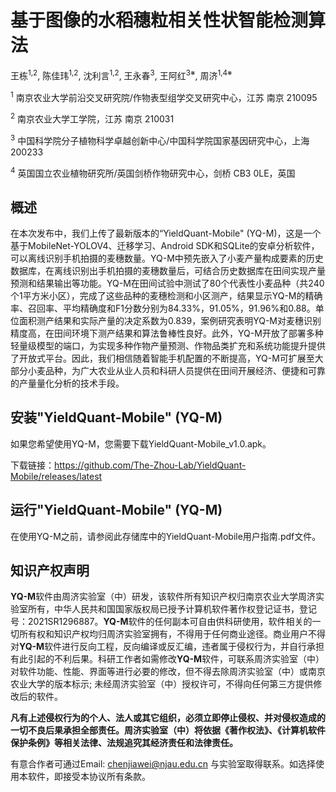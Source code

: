 # 基于图像的水稻穗粒相关性状智能检测算法

王栋<sup>1,2</sup>, 陈佳玮<sup>1,2</sup>, 沈利言<sup>1,2</sup>, 王永春<sup>3</sup>, 王阿红<sup>3※</sup>, 周济<sup>1,4※</sup>

<sup>1</sup> 南京农业大学前沿交叉研究院/作物表型组学交叉研究中心，江苏 南京 210095

<sup>2</sup> 南京农业大学工学院，江苏 南京 210031

<sup>3</sup> 中国科学院分子植物科学卓越创新中心/中国科学院国家基因研究中心，上海 200233

<sup>4</sup> 英国国立农业植物研究所/英国剑桥作物研究中心，剑桥 CB3 0LE，英国

## 概述
在本次发布中，我们上传了最新版本的“YieldQuant-Mobile" (YQ-M)，这是一个基于MobileNet-YOLOV4、迁移学习、Android SDK和SQLite的安卓分析软件，可以离线识别手机拍摄的麦穗数量。YQ-M中预先嵌入了小麦产量构成要素的历史数据库，在离线识别出手机拍摄的麦穗数量后，可结合历史数据库在田间实现产量预测和结果输出等功能。YQ-M在田间试验中测试了80个代表性小麦品种（共240个1平方米小区），完成了这些品种的麦穗检测和小区测产，结果显示YQ-M的精确率、召回率、平均精确度和F1分数分别为84.33%，91.05%，91.96%和0.88。单位面积测产结果和实际产量的决定系数为0.839，案例研究表明YQ-M对麦穗识别精度高，在田间环境下测产结果和算法鲁棒性良好。此外，YQ-M开放了部署多种轻量级模型的端口，为实现多种作物产量预测、作物品类扩充和系统功能提升提供了开放式平台。因此，我们相信随着智能手机配置的不断提高，YQ-M可扩展至大部分小麦品种，为广大农业从业人员和科研人员提供在田间开展经济、便捷和可靠的产量量化分析的技术手段。


## 安装"YieldQuant-Mobile" (YQ-M)
如果您希望使用YQ-M，您需要下载YieldQuant-Mobile_v1.0.apk。

下载链接：https://github.com/The-Zhou-Lab/YieldQuant-Mobile/releases/latest
   
## 运行"YieldQuant-Mobile" (YQ-M)

在使用YQ-M之前，请参阅此存储库中的YieldQuant-Mobile用户指南.pdf文件。

## 知识产权声明
<b>YQ-M</b>软件由周济实验室（中）研发，该软件所有知识产权归南京农业大学周济实验室所有，中华人民共和国国家版权局已授予计算机软件著作权登记证书，登记号：2021SR1296887。<b>YQ-M</b>软件的任何副本可自由供科研使用，软件相关的一切所有权和知识产权均归周济实验室拥有，不得用于任何商业途径。商业用户不得对<b>YQ-M</b>软件进行反向工程，反向编译或反汇编，违者属于侵权行为，并自行承担有此引起的不利后果。科研工作者如需修改<b>YQ-M</b>软件，可联系周济实验室（中）对软件功能、性能、界面等进行必要的修改，但不得去除周济实验室（中）或南京农业大学的版本标示; 未经周济实验室（中）授权许可，不得向任何第三方提供修改后的软件。 　　

<b>凡有上述侵权行为的个人、法人或其它组织，必须立即停止侵权、并对侵权造成的一切不良后果承担全部责任。周济实验室（中）将依据《著作权法》、《计算机软件保护条例》等相关法律、法规追究其经济责任和法律责任。</b>

有意合作者可通过Email: chenjiawei@njau.edu.cn 与实验室取得联系。如选择使用本软件，即接受本协议所有条款。

 
